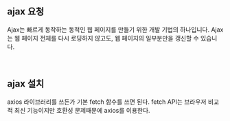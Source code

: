 ## ajax 요청

Ajax는 빠르게 동작하는 동적인 웹 페이지를 만들기 위한 개발 기법의 하나입니다. Ajax는 웹 페이지 전체를 다시 로딩하지 않고도, 웹 페이지의 일부분만을 갱신할 수 있습니다.

<br />

## ajax 설치

axios 라이브러리를 쓰든가 기본 fetch 함수를 쓰면 된다. fetch API는 브라우저 비교적 최신 기능이지만 호환성 문제때문에 axios를 이용한다. <script>에서 axios를 import 해온 뒤, axios.get(), axios.post()식으로 사용하면 된다.

```
npm i axios
```

<br />

## ajax를 활용한 더보기 기능

만약 'https://데이터있는사이트'에 /more0.json, /more1.json... 식으로 데이터가 있다고 가정하고 우선 <script>에서 methods에 more()이라는 함수를 등록한 뒤 더보기 버튼에 @click="more"로 함수를 넣어준다.

```html
  <button @click="more">더보기</button>
```

그리고 data()에서 moreThen을 기본값을 0으로 준 뒤 클릭할 때마다 1씩 추가되어 axios.get으로 more0, more1를 불러와서 push 추가시킨다.

```js
 data(){
    return {
      inStar : data,
      moreThen : 0,
    }
  },
  components: {
    Container,
  },
  methods :{
    more(){
      axios.get(`https://codingapple1.github.io/vue/more${this.moreThen}.json`)
      .then((result)=>{
        console.log(result.data);
        this.inStar.push(result.data);
        this.moreThen++;
      })
    }
  }
```

더보기 버튼을 누르면 axios로 json파일을 get해와서 .then 성공한다면 result의 data를 inSrar 데이터안에 push해서 추가해주면 데이터가 추가되어 화면에 출력된다.